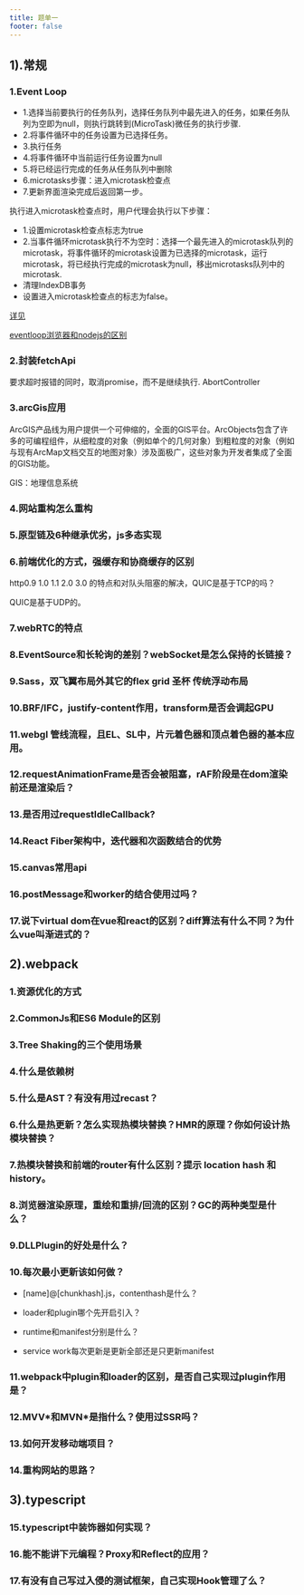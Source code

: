 ```yaml
---
title: 题单一
footer: false
---
```


## 1).常规

### 1.Event Loop
+ 1.选择当前要执行的任务队列，选择任务队列中最先进入的任务，如果任务队列为空即为null，则执行跳转到(MicroTask)微任务的执行步骤.
+ 2.将事件循环中的任务设置为已选择任务。
+ 3.执行任务
+ 4.将事件循环中当前运行任务设置为null
+ 5.将已经运行完成的任务从任务队列中删除
+ 6.microtasks步骤：进入microtask检查点
+ 7.更新界面渲染完成后返回第一步。
  
执行进入microtask检查点时，用户代理会执行以下步骤：
+ 1.设置microtask检查点标志为true
+ 2.当事件循环microtask执行不为空时：选择一个最先进入的microtask队列的microtask，将事件循环的microtask设置为已选择的microtask，运行microtask，将已经执行完成的microtask为null，移出microtasks队列中的microtask.
+ 清理IndexDB事务
+ 设置进入microtask检查点的标志为false。

[详见](https://shimo.im/docs/473QyJ4ppefrZ03w/)

[eventloop浏览器和nodejs的区别](https://juejin.cn/post/6844903761949753352)

### 2.封装fetchApi
要求超时报错的同时，取消promise，而不是继续执行.
AbortController

### 3.arcGis应用
ArcGIS产品线为用户提供一个可伸缩的，全面的GIS平台。ArcObjects包含了许多的可编程组件，从细粒度的对象（例如单个的几何对象）到粗粒度的对象（例如与现有ArcMap文档交互的地图对象）涉及面极广，这些对象为开发者集成了全面的GIS功能。

GIS：地理信息系统

### 4.网站重构怎么重构

### 5.原型链及6种继承优劣，js多态实现

### 6.前端优化的方式，强缓存和协商缓存的区别
http0.9 1.0 1.1 2.0 3.0 的特点和对队头阻塞的解决，QUIC是基于TCP的吗？

QUIC是基于UDP的。

### 7.webRTC的特点

### 8.EventSource和长轮询的差别？webSocket是怎么保持的长链接？

### 9.Sass，双飞翼布局外其它的flex grid 圣杯 传统浮动布局

### 10.BRF/IFC，justify-content作用，transform是否会调起GPU

### 11.webgl 管线流程，且EL、SL中，片元着色器和顶点着色器的基本应用。

### 12.requestAnimationFrame是否会被阻塞，rAF阶段是在dom渲染前还是渲染后？

### 13.是否用过requestIdleCallback?

### 14.React Fiber架构中，迭代器和次函数结合的优势

### 15.canvas常用api

### 16.postMessage和worker的结合使用过吗？

### 17.说下virtual dom在vue和react的区别？diff算法有什么不同？为什么vue叫渐进式的？

## 2).webpack

### 1.资源优化的方式

### 2.CommonJs和ES6 Module的区别

### 3.Tree Shaking的三个使用场景

### 4.什么是依赖树

### 5.什么是AST？有没有用过recast？

### 6.什么是热更新？怎么实现热模块替换？HMR的原理？你如何设计热模块替换？

### 7.热模块替换和前端的router有什么区别？提示 location hash 和 history。

### 8.浏览器渲染原理，重绘和重排/回流的区别？GC的两种类型是什么？

### 9.DLLPlugin的好处是什么？

### 10.每次最小更新该如何做？
+ [name]@[chunkhash].js，contenthash是什么？

+ loader和plugin哪个先开启引入？

+ runtime和manifest分别是什么？

+ service work每次更新是更新全部还是只更新manifest

### 11.webpack中plugin和loader的区别，是否自己实现过plugin作用是？

### 12.MVV\*和MVN\*是指什么？使用过SSR吗？

### 13.如何开发移动端项目？

### 14.重构网站的思路？

## 3).typescript
### 15.typescript中装饰器如何实现？

### 16.能不能讲下元编程？Proxy和Reflect的应用？

### 17.有没有自己写过入侵的测试框架，自己实现Hook管理了么？
